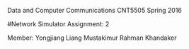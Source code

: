 Data and Computer Communications
CNT5505
Spring 2016

#Network Simulator
Assignment: 2

Member:
Yongjiang Liang
Mustakimur Rahman Khandaker
